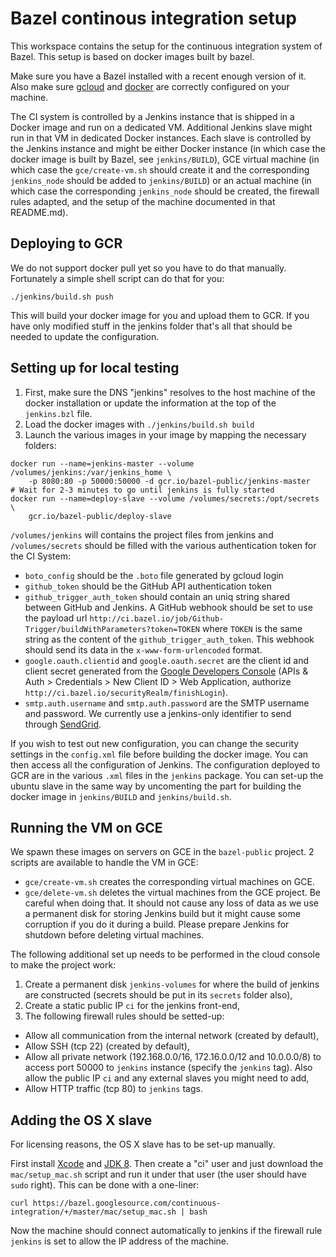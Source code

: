 # Bazel continous integration setup

This workspace contains the setup for the continuous integration
system of Bazel. This setup is based on docker images built by bazel.

Make sure you have a Bazel installed with a recent enough version of
it. Also make sure [gcloud](https://cloud.google.com/sdk/) and
[docker](https://www.docker.com) are correctly configured on your
machine.

The CI system is controlled by a Jenkins instance that is shipped in a
Docker image and run on a dedicated VM. Additional Jenkins slave might
run in that VM in dedicated Docker instances. Each slave is
controlled by the Jenkins instance and might be either Docker
instance (in which case the docker image is built by Bazel, see
`jenkins/BUILD`), GCE virtual machine (in which case the
`gce/create-vm.sh` should create it and the corresponding
`jenkins_node` should be added to `jenkins/BUILD`) or an actual machine
(in which case the corresponding `jenkins_node` should be created, the
firewall rules adapted, and the setup of the machine documented in
that README.md).

## Deploying to GCR

We do not support docker pull yet so you have to do that manually.
Fortunately a simple shell script can do that for you:

```
./jenkins/build.sh push
```

This will build your docker image for you and upload them to GCR. If
you have only modified stuff in the jenkins folder that's all that
should be needed to update the configuration.

## Setting up for local testing

 1. First, make sure the DNS "jenkins" resolves to the host machine of
    the docker installation or update the information at the top of
    the `jenkins.bzl` file.
 2. Load the docker images with `./jenkins/build.sh build`
 3. Launch the various images in your image by mapping the
    necessary folders:

```
docker run --name=jenkins-master --volume /volumes/jenkins:/var/jenkins_home \
    -p 8080:80 -p 50000:50000 -d gcr.io/bazel-public/jenkins-master
# Wait for 2-3 minutes to go until jenkins is fully started
docker run --name=deploy-slave --volume /volumes/secrets:/opt/secrets \
    gcr.io/bazel-public/deploy-slave
```

`/volumes/jenkins` will contains the project files from jenkins and
`/volumes/secrets` should be filled with the various authentication
token for the CI System: 

 - `boto_config` should be the `.boto` file generated by gcloud login
 - `github_token` should be the GitHub API authentication token
 - `github_trigger_auth_token` should contain an uniq string shared
    between GitHub and Jenkins. A GitHub webhook should be set to use
    the payload url
    `http://ci.bazel.io/job/Github-Trigger/buildWithParameters?token=TOKEN`
    where `TOKEN` is the same string as the content of the
    `github_trigger_auth_token`. This webhook should send its data in
    the `x-www-form-urlencoded` format.
 - `google.oauth.clientid` and `google.oauth.secret` are the client id
    and client secret generated from the
    [Google Developers Console](https://console.developers.google.com)
    (APIs & Auth > Credentials > New Client ID > Web Application,
    authorize `http://ci.bazel.io/securityRealm/finishLogin`).
 - `smtp.auth.username` and `smtp.auth.password` are the SMTP username
    and password. We currently use a jenkins-only identifier to send
    through [SendGrid](https://sendgrid.com).

If you wish to test out new configuration, you can change the security
settings in the `config.xml` file before building the docker
image. You can then access all the configuration of Jenkins. The
configuration deployed to GCR are in the various `.xml` files in the
`jenkins` package. You can set-up the ubuntu slave in the same way by
uncomenting the part for building the docker image in `jenkins/BUILD`
and `jenkins/build.sh`.

## Running the VM on GCE

We spawn these images on servers on GCE in the `bazel-public` project.
2 scripts are available to handle the VM in GCE:

 - `gce/create-vm.sh` creates the corresponding virtual machines on
   GCE.
 - `gce/delete-vm.sh` deletes the virtual machines from the GCE
   project. Be careful when doing that. It should not cause any loss
   of data as we use a permanent disk for storing Jenkins build but it
   might cause some corruption if you do it during a build. Please
   prepare Jenkins for shutdown before deleting virtual machines.

The following additional set up needs to be performed in the cloud
console to make the project work:

 1. Create a permanent disk `jenkins-volumes` for where the build of
    jenkins are constructed (secrets should be put in its `secrets`
    folder also),
 2. Create a static public IP `ci` for the jenkins front-end,
 3. The following firewall rules should be setted-up:
   - Allow all communication from the internal network (created by
     default),
   - Allow SSH (tcp 22) (created by default),
   - Allow all private network (192.168.0.0/16, 172.16.0.0/12 and
     10.0.0.0/8) to access port 50000 to `jenkins` instance (specify
     the `jenkins` tag). Also allow the public IP `ci` and any
     external slaves you might need to add,
   - Allow HTTP traffic (tcp 80) to `jenkins` tags.

## Adding the OS X slave

For licensing reasons, the OS X slave has to be set-up manually.

First install [Xcode](https://developer.apple.com/xcode/downloads/)
and [JDK 8](https://jdk8.java.net/download.html). Then create a "ci"
user and just download the `mac/setup_mac.sh` script and run it under
that user (the user should have `sudo` right). This can be
done with a one-liner:

```
curl https://bazel.googlesource.com/continuous-integration/+/master/mac/setup_mac.sh | bash
```

Now the machine should connect automatically to jenkins if the
firewall rule `jenkins` is set to allow the IP address of the machine.

